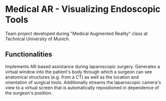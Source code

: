# Medical AR - Visualizing Endoscopic Tools

Team project developed during "Medical Augmented Reality" class at Technical University of Munich.

## Functionalities
Implements AR-based assistance during laparoscopic surgery. Generates a virtual window into the patient's body through which a surgeon can see anatomical structures (e.g. from a CT) as well as the location and orientation of surgical tools. Additionally streams the laparoscopic camera's view to a virtual screen that is automatically repositioned in dependence of the surgeon's position.
